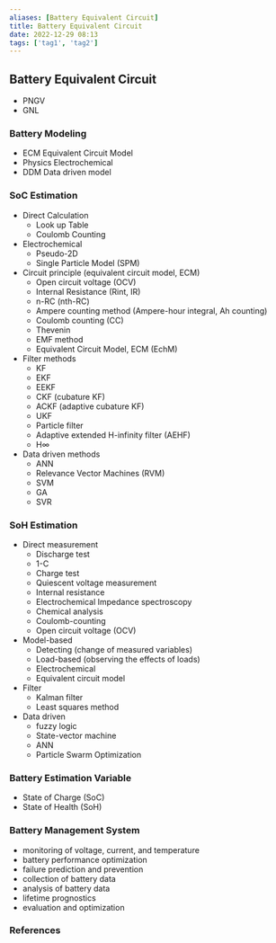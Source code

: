 ```yaml
---
aliases: [Battery Equivalent Circuit]
title: Battery Equivalent Circuit
date: 2022-12-29 08:13
tags: ['tag1', 'tag2']
---
```


## Battery Equivalent Circuit

- PNGV
- GNL

### Battery Modeling

- ECM Equivalent Circuit Model
- Physics Electrochemical
- DDM Data driven model

### SoC Estimation

- Direct Calculation
  - Look up Table
  - Coulomb Counting
- Electrochemical
  - Pseudo-2D
  - Single Particle Model (SPM)
- Circuit principle (equivalent circuit model, ECM)
  - Open circuit voltage (OCV)
  - Internal Resistance (Rint, IR)
  - n-RC (nth-RC)
  - Ampere counting method (Ampere-hour integral, Ah counting)
  - Coulomb counting (CC)
  - Thevenin
  - EMF method
  - Equivalent Circuit Model, ECM (EchM)
- Filter methods
  - KF
  - EKF
  - EEKF
  - CKF (cubature KF)
  - ACKF (adaptive cubature KF)
  - UKF
  - Particle filter
  - Adaptive extended H-infinity filter (AEHF)
  - H∞
- Data driven methods
  - ANN
  - Relevance Vector Machines (RVM)
  - SVM
  - GA
  - SVR

### SoH Estimation

- Direct measurement
  - Discharge test
  - 1-C
  - Charge test
  - Quiescent voltage measurement
  - Internal resistance
  - Electrochemical Impedance spectroscopy
  - Chemical analysis
  - Coulomb-counting
  - Open circuit voltage (OCV)
- Model-based
  - Detecting (change of measured variables)
  - Load-based (observing the effects of loads)
  - Electrochemical
  - Equivalent circuit model
- Filter
  - Kalman filter
  - Least squares method
- Data driven
  - fuzzy logic
  - State-vector machine
  - ANN
  - Particle Swarm Optimization

### Battery Estimation Variable

- State of Charge (SoC)
- State of Health (SoH)

### Battery Management System

- monitoring of voltage, current, and temperature
- battery performance optimization
- failure prediction and prevention
- collection of battery data
- analysis of battery data
- lifetime prognostics
- evaluation and optimization

### References

